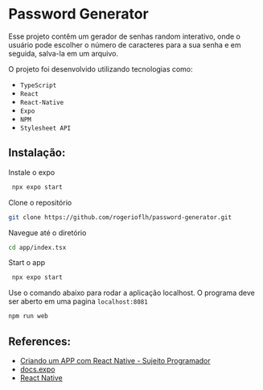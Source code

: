 # Password Generator

Esse projeto contêm um gerador de senhas random interativo, onde o usuário pode escolher o número de caracteres para a sua senha e em seguida, salva-la em um arquivo.

O projeto foi desenvolvido utilizando tecnologias como:
 - `TypeScript`
 - `React`
 - `React-Native`
 - `Expo`
 - `NPM`
 - `Stylesheet API`

## Instalação:
Instale o expo
``` bash
 npx expo start
```

Clone o repositório
``` bash
git clone https://github.com/rogerioflh/password-generator.git
```

Navegue até o diretório
``` bash
cd app/index.tsx
```

Start o app
``` bash
 npx expo start
```

Use o comando abaixo para rodar a aplicação localhost. O programa deve ser aberto em uma pagina `localhost:8081`
``` bash
npm run web
```

## References:
- [Criando um APP com React Native - Sujeito Programador](https://www.youtube.com/watch?v=VDgihqrZUQg&list=WL&index=11&t=1s)
- [docs.expo](https://docs.expo.dev/)
- [React Native](https://reactnative.dev/)
